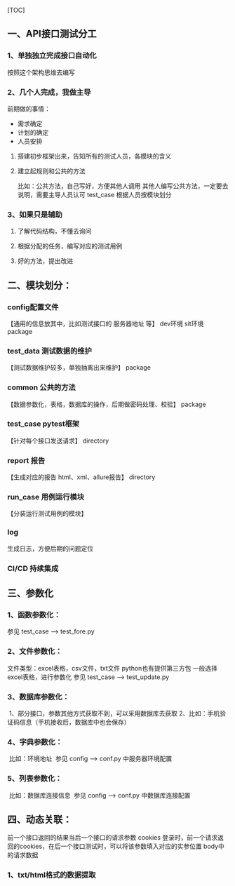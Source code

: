 [TOC]



## 一、API接口测试分工

### 1、单独独立完成接口自动化

按照这个架构思维去编写

### 2、几个人完成，我做主导

前期做的事情：

- 需求确定
- 计划的确定
- 人员安排

1. 搭建初步框架出来，告知所有的测试人员，各模块的含义

2. 建立起规则和公共的方法

   比如：公共方法，自己写好，方便其他人调用
              其他人编写公共方法，一定要去说明，需要主导人员认可
              test_case 根据人员按模块划分

### 3、如果只是辅助

1. 了解代码结构，不懂去询问

2. 根据分配的任务，编写对应的测试用例

3. 好的方法，提出改进

   

## 二、模块划分：

### config配置文件

【通用的信息放其中，比如测试接口的 服务器地址 等】
dev环境  sit环境
package

### test_data 测试数据的维护

【测试数据维护较多，单独抽离出来维护】
package

### common 公共的方法

【数据参数化，表格，数据库的操作，后期做密码处理、校验】
package

### test_case pytest框架

【针对每个接口发送请求】
directory

### report 报告

【生成对应的报告  html、xml、allure报告】
directory

### run_case 用例运行模块

【分装运行测试用例的模块】

### log 

生成日志，方便后期的问题定位

### CI/CD 持续集成



## 三、参数化

### 1、函数参数化：

参见  test_case --> test_fore.py

### 2、文件参数化：

文件类型：excel表格，csv文件，txt文件
python也有提供第三方包
一般选择excel表格，进行参数化
参见  test_case --> test_update.py

### 3、数据库参数化：

​    1、部分接口，参数其他方式获取不到，可以采用数据库去获取
​    2、比如：手机验证码信息（手机接收后，数据库中也会保存）

### 4、字典参数化：

​    比如：环境地址
​    参见  config --> conf.py 中服务器环境配置

### 5、列表参数化：

​    比如：数据库连接信息
​    参见  config --> conf.py 中数据库连接配置



## 四、动态关联：

前一个接口返回的结果当后一个接口的请求参数
cookies
    登录时，前一个请求返回的cookies，在后一个接口测试时，可以将该参数填入对应的实参位置
body中的请求数据

### 1、txt/html格式的数据提取

​    